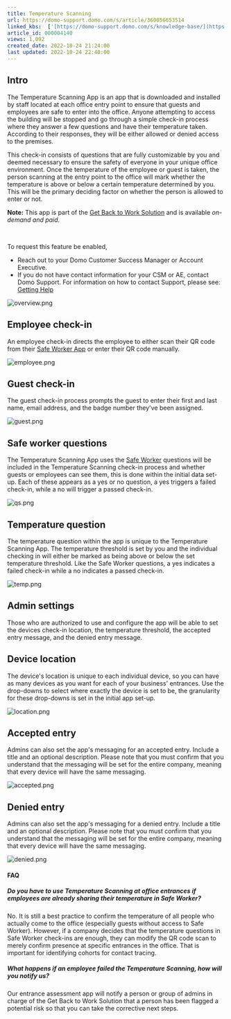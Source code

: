 ```yaml
---
title: Temperature Scanning
url: https://domo-support.domo.com/s/article/360056653514
linked_kbs:  ['[https://domo-support.domo.com/s/knowledge-base/](https://domo-support.domo.com/s/knowledge-base/)', '[https://domo-support.domo.com/s/](https://domo-support.domo.com/s/)', '[https://domo-support.domo.com/s/topic/0TO5w000000ZampGAC](https://domo-support.domo.com/s/topic/0TO5w000000ZampGAC)', '[https://domo-support.domo.com/s/topic/0TO5w000000Zan9GAC](https://domo-support.domo.com/s/topic/0TO5w000000Zan9GAC)', '[https://domo-support.domo.com/s/article/360056653654](https://domo-support.domo.com/s/article/360056653654)', '[https://domo-support.domo.com/s/article/360042922874](https://domo-support.domo.com/s/article/360042922874)', '[https://domo-support.domo.com/s/article/360056653514](https://domo-support.domo.com/s/article/360056653514)', '[https://domo-support.domo.com/s/topic/0TO5w000000Zan9GAC/available-apps](https://domo-support.domo.com/s/topic/0TO5w000000Zan9GAC/available-apps)', '[https://domo-support.domo.com/s/article/360043429933](https://domo-support.domo.com/s/article/360043429933)', '[https://domo-support.domo.com/s/article/360043429953](https://domo-support.domo.com/s/article/360043429953)', '[https://domo-support.domo.com/s/article/360042925494](https://domo-support.domo.com/s/article/360042925494)', '[https://domo-support.domo.com/s/article/360043429913](https://domo-support.domo.com/s/article/360043429913)', '[https://domo-support.domo.com/s/article/4408174643607](https://domo-support.domo.com/s/article/4408174643607)', '[https://domo-support.domo.com/s/login/](https://domo-support.domo.com/s/login/)']
article_id: 000004140
views: 1,092
created_date: 2022-10-24 21:24:00
last updated: 2022-10-24 22:40:00
---
```




Intro
-----


The Temperature Scanning App is an app that is downloaded and installed by staff located at each office entry point to ensure that guests and employees are safe to enter into the office. Anyone attempting to access the building will be stopped and go through a simple check-in process where they answer a few questions and have their temperature taken. According to their responses, they will be either allowed or denied access to the premises.


This check-in consists of questions that are fully customizable by you and deemed necessary to ensure the safety of everyone in your unique office environment. Once the temperature of the employee or guest is taken, the person scanning at the entry point to the office will mark whether the temperature is above or below a certain temperature determined by you. This will be the primary deciding factor on whether the person is allowed to enter or not.




 


**Note:** This app is part of the [Get Back to Work Solution](/s/article/360056653654 "Get Back to Work Solution") and is available *on-demand and paid*. 


 


To request this feature be enabled,


* Reach out to your Domo Customer Success Manager or Account Executive.
* If you do not have contact information for your CSM or AE, contact Domo Support. For information on how to contact Support, please see: [Getting Help](/s/article/360042922874 "Getting Help")






![overview.png](overview.png)


Employee check-in
-----------------


An employee check-in directs the employee to either scan their QR code from their [Safe Worker App](/s/article/360056653654 "https://knowledge.domo.com/The_Appstore/Available_Apps/Get_Back_to_Work_Solution#Safe_Worker") or enter their QR code manually. 


![employee.png](employee.png)


Guest check-in
--------------


The guest check-in process prompts the guest to enter their first and last name, email address, and the badge number they've been assigned.


![guest.png](guest.png)


Safe worker questions
---------------------


The Temperature Scanning App uses the [Safe Worker](/s/article/360056653654 "https://knowledge.domo.com/The_Appstore/Available_Apps/Get_Back_to_Work_Solution#Safe_Worker") questions will be included in the Temperature Scanning check-in process and whether guests or employees can see them, this is done within the initial data set-up. Each of these appears as a yes or no question, a yes triggers a failed check-in, while a no will trigger a passed check-in.


![qs.png](qs.png)


Temperature question
--------------------


The temperature question within the app is unique to the Temperature Scanning App. The temperature threshold is set by you and the individual checking in will either be marked as being above or below the set temperature threshold. Like the Safe Worker questions, a yes indicates a failed check-in while a no indicates a passed check-in.


![temp.png](temp.png)


Admin settings
--------------


Those who are authorized to use and configure the app will be able to set the devices check-in location, the temperature threshold, the accepted entry message, and the denied entry message.


Device location
---------------


The device's location is unique to each individual device, so you can have as many devices as you want for each of your business' entrances. Use the drop-downs to select where exactly the device is set to be, the granularity for these drop-downs is set in the initial app set-up.


![location.png](location.png)


Accepted entry
--------------


Admins can also set the app's messaging for an accepted entry. Include a title and an optional description. Please note that you must confirm that you understand that the messaging will be set for the entire company, meaning that every device will have the same messaging. 


![accepted.png](accepted.png)


Denied entry
------------


Admins can also set the app's messaging for a denied entry. Include a title and an optional description. Please note that you must confirm that you understand that the messaging will be set for the entire company, meaning that every device will have the same messaging. 


![denied.png](denied.png)


#### FAQ


##### Do you have to use Temperature Scanning at office entrances if employees are already sharing their temperature in Safe Worker?


No. It is still a best practice to confirm the temperature of all people who actually come to the office (especially guests without access to Safe Worker). However, if a company decides that the temperature questions in Safe Worker check-ins are enough, they can modify the QR code scan to merely confirm presence at specific entrances in the office. That is important for identifying cohorts for contact tracing.


##### What happens if an employee failed the Temperature Scanning, how will you notify us?


Our entrance assessment app will notify a person or group of admins in charge of the Get Back to Work Solution that a person has been flagged a potential risk so that you can take the corrective next steps.

